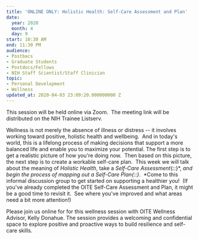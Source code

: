 ```yaml
---
title: 'ONLINE ONLY: Holistic Health: Self-Care Assessment and Plan'
date:
  year: 2020
  month: 4
  day: 9
start: 10:30 AM
end: 11:30 PM
audience:
- Postbacs
- Graduate Students
- Postdocs/Fellows
- NIH Staff Scientist/Staff Clinician
topic:
- Personal Development
- Wellness
updated_at: 2020-04-03 23:09:20.000000000 Z
---
```

This session will be held online via Zoom.  The meeting link will be
distributed on the NIH Trainee Listserv.  

Wellness is not merely the absence of illness or distress -- it involves
working toward positive, holistic health and wellbeing.  And in today's
world, this is a lifelong process of making decisions that support a
more balanced life and enable you to maximize your potential. The first
step is to get a realistic picture of how you're doing now.  Then based
on this picture, the next step is to create a workable self-care plan. 
This week we will talk about the meaning of *Holistic Health*, take
a *Self-Care Assessment*{::}*, *and begin the process of mapping out
a *Self-Care Plan*{::}*.  *Come to this informal discussion group to get
started on supporting a healthier you!  (If you've already completed the
OITE Self-Care Assessment and Plan, it might be a good time to revisit
it.  See where you've improved and what areas need a bit more
attention!) 

Please join us online for for this wellness session with OITE Wellness
Advisor, Kelly Donahue. The session provides a welcoming and
confidential space to explore positive and proactive ways to build
resilience and self-care skills. 
